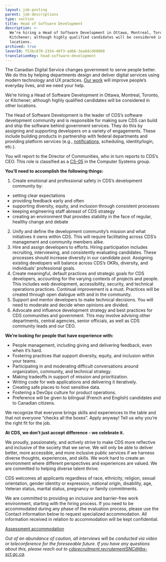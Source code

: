```yaml
---
layout: job-posting
parent: job-descriptions
type: section
title: Head of Software Development
description: >-
  We’re hiring a Head of Software Development in Ottawa, Montreal, Toronto, or
  Kitchener; although highly qualified candidates will be considered in other
  locations.
archived: true
leverId: f53bc870-2354-40f3-ad66-3ea0dcd69009
translationKey: head-software-development
---
```

The Canadian Digital Service changes government to serve people better. We do this by helping departments design and deliver digital services using modern technology and UX practices. [Our work](https://digital.canada.ca/partnerships/) will improve people’s everyday lives, and we need your help.

We’re hiring a Head of Software Development in Ottawa, Montreal, Toronto, or Kitchener; although highly qualified candidates will be considered in other locations.

The Head of Software Development is the leader of CDS’s software development community and is responsible for making sure CDS can build and ship the software behind government services. They do this by assigning and supporting developers on a variety of engagements. These include building products in partnership with federal departments and providing platform services (e.g., [notifications](https://notification.alpha.canada.ca), scheduling, identity/login, etc.).

You will report to the Director of Communities, who in turn reports to CDS’s CEO. This role is classified as a [CS-05](https://www.tbs-sct.gc.ca/agreements-conventions/view-visualiser-eng.aspx?id=1#toc12259212260/) in the Computer Systems group.

**You’ll need to accomplish the following things:**

1. Create emotional and professional safety in CDS’s development community by:
  * setting clear expectations
  * providing feedback early and often
  * supporting diversity, equity, and inclusion through consistent processes
  * keeping engineering staff abreast of CDS strategy
  * creating an environment that provides stability in the face of regular, healthy change and debate
2. Unify and define the development community’s mission and what initiatives it owns within CDS. This will require facilitating across CDS’s management and community members alike.
3. Hire and assign developers to efforts. Hiring participation includes recruiting, interviewing, and consistently evaluating candidates. These processes should increase diversity in our candidate pool. Assigning existing developers will balance across CDS’s OKRs, diversity, and individuals' professional goals.
4. Create meaningful, default practices and strategic goals for CDS developers, accounting for the varying contexts of projects and people. This includes web development, accessibility, security, and technical operations practices. Continual improvement is a must. Practices will be created through open dialogue with and in the community.
5. Support and mentor developers to make technical decisions. You will need to moderate and decide when opinions are divided.
6. Advocate and influence development strategy and best practices for CDS communities and government. This may involve advising other departments, central agencies, senior officials, as well as CDS community leads and our CEO.

**We’re looking for people that have experience with:**

* People management, including giving and delivering feedback, even when it’s hard.
* Fostering practices that support diversity, equity, and inclusion within your teams.
* Participating in and moderating difficult conversations around organization, community, and technical strategy.
* Making tradeoffs in support of mission and prioritization.
* Writing code for web applications and delivering it iteratively.
* Creating safe places to host sensitive data.
* Fostering a DevOps culture for product operations.
* Preference will be given to bilingual (French and English) candidates and to Canadian citizens.

We recognize that everyone brings skills and experiences to the table and that not everyone “checks all the boxes”. Apply anyway! Tell us why you’re the right fit for the job.

**At CDS, we don’t just accept difference - we celebrate it.**

We proudly, passionately, and actively strive to make CDS more reflective and inclusive of the society that we serve. We will only be able to deliver better, more accessible, and more inclusive public services if we harness diverse thoughts, experiences, and skills. We work hard to create an environment where different perspectives and experiences are valued. We are committed to helping diverse talent thrive.

CDS welcomes all applicants regardless of race, ethnicity, religion, sexual orientation, gender identity or expression, national origin, disability, age, Veteran status, marital status, pregnancy or family commitments.

We are committed to providing an inclusive and barrier-free work environment, starting with the hiring process. If you need to be accommodated during any phase of the evaluation process, please use the Contact information below to request specialized accommodation. All information received in relation to accommodation will be kept confidential.

[Assessment accommodation](https://www.canada.ca/en/public-service-commission/services/assessment-accommodation-page.html)

*Out of an abundance of caution, all interviews will be conducted via video or teleconference for the foreseeable future. If you have any questions about this, please reach out to [cdsrecruitment.recrutementSNC@tbs-sct.gc.ca](mailto:cdsrecruitment.recrutementSNC@tbs-sct.gc.ca).*
